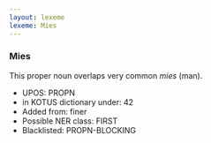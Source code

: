 ```yaml
---
layout: lexeme
lexeme: Mies
---
```


###  Mies

This proper noun overlaps  very common *mies* (man).
* UPOS:  PROPN
* in KOTUS dictionary under:  42
* Added from:  finer
* Possible NER class:  FIRST
* Blacklisted:  PROPN-BLOCKING

